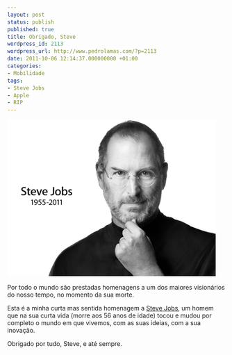 ```yaml
---
layout: post
status: publish
published: true
title: Obrigado, Steve
wordpress_id: 2113
wordpress_url: http://www.pedrolamas.com/?p=2113
date: 2011-10-06 12:14:37.000000000 +01:00
categories:
- Mobilidade
tags:
- Steve Jobs
- Apple
- RIP
---
```

[![](wp-content/uploads/2011/10/RIP-Steve-Jobs.png "RIP Steve Jobs")](http://en.wikipedia.org/wiki/Steve_Jobs)

Por todo o mundo são prestadas homenagens a um dos maiores visionários do nosso tempo, no momento da sua morte.

Esta é a minha curta mas sentida homenagem a [Steve Jobs](http://en.wikipedia.org/wiki/Steve_Jobs), um homem que na sua curta vida (morre aos 56 anos de idade) tocou e mudou por completo o mundo em que vivemos, com as suas ideias, com a sua inovação.

Obrigado por tudo, Steve, e até sempre.
